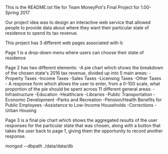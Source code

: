 This is the README.txt file for Team MoneyPot's Final Project for 1.00-Spring 2017

Our project idea was to design an interactive web service that allowed people to provide data about where they want their particular state of residence to spend its tax revenue. 

This project has 3 different web pages associated with it:

Page 1 is a drop-down menu where users can choose their state of residence

Page 2 has two different elements:
	-A pie chart which shows the breakdown of the chosen state's 2016 tax revenue, divided up into 5 main areas:
			-Property Taxes
			-Income Taxes
			-Sales Taxes
			-Licensing Taxes
			-Other Taxes 
	- A response form which allows the user to enter, from a 0-100 scale, what proportion of the pie should be spent across 11 different general areas:
			-Infrastructure
			-Education
			-Healthcare
			-Libraries
			-Public Transportation
			-Economic Development
			-Parks and Recreation
			-Pension/Health Benefits for Public Employees
			-Assistance to Low-Income Households
			-Corrections
			-Urban Housing

Page 3 is a final pie chart which shows the aggregated results of the user responses for the particular state that was chosen, along with a button that takes the user back to page 1, giving them the opportunity to record another response.




mongod --dbpath ./data/data/db
